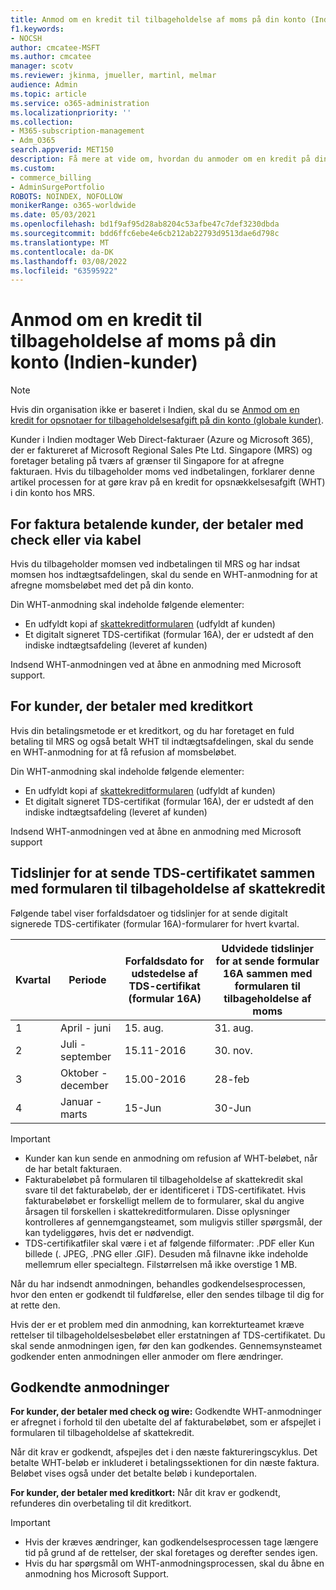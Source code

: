 ```yaml
---
title: Anmod om en kredit til tilbageholdelse af moms på din konto (Indien-kunder)
f1.keywords:
- NOCSH
author: cmcatee-MSFT
ms.author: cmcatee
manager: scotv
ms.reviewer: jkinma, jmueller, martinl, melmar
audience: Admin
ms.topic: article
ms.service: o365-administration
ms.localizationpriority: ''
ms.collection:
- M365-subscription-management
- Adm_O365
search.appverid: MET150
description: Få mere at vide om, hvordan du anmoder om en kredit på din konto for at betale moms. Denne artikel gælder kun for kunder i Indien.
ms.custom:
- commerce_billing
- AdminSurgePortfolio
ROBOTS: NOINDEX, NOFOLLOW
monikerRange: o365-worldwide
ms.date: 05/03/2021
ms.openlocfilehash: bd1f9af95d28ab8204c53afbe47c7def3230dbda
ms.sourcegitcommit: bdd6ffc6ebe4e6cb212ab22793d9513dae6d798c
ms.translationtype: MT
ms.contentlocale: da-DK
ms.lasthandoff: 03/08/2022
ms.locfileid: "63595922"
---
```

# <a name="request-a-credit-for-withholding-tax-on-your-account-india-customers"></a>Anmod om en kredit til tilbageholdelse af moms på din konto (Indien-kunder)

> [!NOTE]
>
> Hvis din organisation ikke er baseret i Indien, skal du se [Anmod om en kredit for opsnotaer for tilbageholdelsesafgift på din konto (globale kunder)](withholding-tax-credit-global.md).

Kunder i Indien modtager Web Direct-fakturaer (Azure og Microsoft 365), der er faktureret af Microsoft Regional Sales Pte Ltd. Singapore (MRS) og foretager betaling på tværs af grænser til Singapore for at afregne fakturaen. Hvis du tilbageholder moms ved indbetalingen, forklarer denne artikel processen for at gøre krav på en kredit for opsnækkelsesafgift (WHT) i din konto hos MRS.

## <a name="for-invoice-pay-customers-who-pay-by-check-or-wire"></a>For faktura betalende kunder, der betaler med check eller via kabel

Hvis du tilbageholder momsen ved indbetalingen til MRS og har indsat momsen hos indtægtsafdelingen, skal du sende en WHT-anmodning for at afregne momsbeløbet med det på din konto.

Din WHT-anmodning skal indeholde følgende elementer:

- En udfyldt kopi af [skattekreditformularen](https://download.microsoft.com/download/a/2/a/a2a35969-2d54-4faa-ba41-6a50525eba70/WHT%20Credit%20Form%20-%20India.docx) (udfyldt af kunden)
- Et digitalt signeret TDS-certifikat (formular 16A), der er udstedt af den indiske indtægtsafdeling (leveret af kunden)

Indsend WHT-anmodningen ved at åbne en anmodning med Microsoft support.

## <a name="for-customers-who-pay-by-credit-card"></a>For kunder, der betaler med kreditkort

Hvis din betalingsmetode er et kreditkort, og du har foretaget en fuld betaling til MRS og også betalt WHT til indtægtsafdelingen, skal du sende en WHT-anmodning for at få refusion af momsbeløbet.

Din WHT-anmodning skal indeholde følgende elementer:

- En udfyldt kopi af [skattekreditformularen](https://download.microsoft.com/download/a/2/a/a2a35969-2d54-4faa-ba41-6a50525eba70/WHT%20Credit%20Form%20-%20India.docx) (udfyldt af kunden)
- Et digitalt signeret TDS-certifikat (formular 16A), der er udstedt af den indiske indtægtsafdeling (leveret af kunden)

Indsend WHT-anmodningen ved at åbne en anmodning med Microsoft support

## <a name="timelines-to-submit-the-tds-certificate-together-with-the-withholding-tax-credit-form"></a>Tidslinjer for at sende TDS-certifikatet sammen med formularen til tilbageholdelse af skattekredit

Følgende tabel viser forfaldsdatoer og tidslinjer for at sende digitalt signerede TDS-certifikater (formular 16A)-formularer for hvert kvartal.

| Kvartal | Periode | Forfaldsdato for udstedelse af TDS-certifikat (formular 16A) | Udvidede tidslinjer for at sende formular 16A sammen med formularen til tilbageholdelse af moms |
|-|-|-|-|
| 1 | April - juni | 15. aug. | 31. aug. |
| 2 | Juli - september | 15.11-2016 | 30. nov. |
| 3 | Oktober - december | 15.00-2016 | 28-feb |
| 4 | Januar - marts | 15-Jun | 30-Jun |

> [!IMPORTANT]
>
> - Kunder kan kun sende en anmodning om refusion af WHT-beløbet, når de har betalt fakturaen.
> - Fakturabeløbet på formularen til tilbageholdelse af skattekredit skal svare til det fakturabeløb, der er identificeret i TDS-certifikatet. Hvis fakturabeløbet er forskelligt mellem de to formularer, skal du angive årsagen til forskellen i skattekreditformularen. Disse oplysninger kontrolleres af gennemgangsteamet, som muligvis stiller spørgsmål, der kan tydeliggøres, hvis det er nødvendigt.
> - TDS-certifikatfiler skal være i et af følgende filformater: .PDF eller Kun billede (. JPEG, .PNG eller .GIF). Desuden må filnavne ikke indeholde mellemrum eller specialtegn. Filstørrelsen må ikke overstige 1 MB.

Når du har indsendt anmodningen, behandles godkendelsesprocessen, hvor den enten er godkendt til fuldførelse, eller den sendes tilbage til dig for at rette den.

Hvis der er et problem med din anmodning, kan korrekturteamet kræve rettelser til tilbageholdelsesbeløbet eller erstatningen af TDS-certifikatet. Du skal sende anmodningen igen, før den kan godkendes. Gennemsynsteamet godkender enten anmodningen eller anmoder om flere ændringer.

## <a name="approved-requests"></a>Godkendte anmodninger

**For kunder, der betaler med check og wire:** Godkendte WHT-anmodninger er afregnet i forhold til den ubetalte del af fakturabeløbet, som er afspejlet i formularen til tilbageholdelse af skattekredit.

Når dit krav er godkendt, afspejles det i den næste faktureringscyklus. Det betalte WHT-beløb er inkluderet i betalingssektionen for din næste faktura. Beløbet vises også under det betalte beløb i kundeportalen.

**For kunder, der betaler med kreditkort:** Når dit krav er godkendt, refunderes din overbetaling til dit kreditkort.

> [!IMPORTANT]
>
> - Hvis der kræves ændringer, kan godkendelsesprocessen tage længere tid på grund af de rettelser, der skal foretages og derefter sendes igen.
> - Hvis du har spørgsmål om WHT-anmodningsprocessen, skal du åbne en anmodning hos Microsoft Support.

